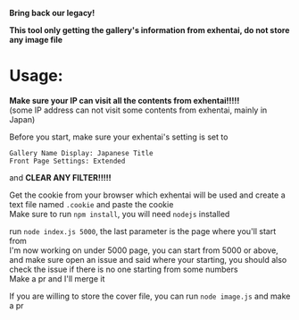 **Bring back our legacy!**  

**This tool only getting the gallery's information from exhentai, do not store any image file**

# Usage:
**Make sure your IP can visit all the contents from exhentai!!!!!**  
(some IP address can not visit some contents from exhentai, mainly in Japan)  

Before you start, make sure your exhentai's setting is set to 
```
Gallery Name Display: Japanese Title
Front Page Settings: Extended
```
and **CLEAR ANY FILTER!!!!!**

Get the cookie from your browser which exhentai will be used and create a text file named `.cookie` and paste the cookie  
Make sure to run `npm install`, you will need `nodejs` installed  

run `node index.js 5000`, the last parameter is the page where you'll start from  
I'm now working on under 5000 page, you can start from 5000 or above, and make sure open an issue and said where your starting, you should also check the issue if there is no one starting from some numbers  
Make a pr and I'll merge it

If you are willing to store the cover file, you can run `node image.js` and make a pr
